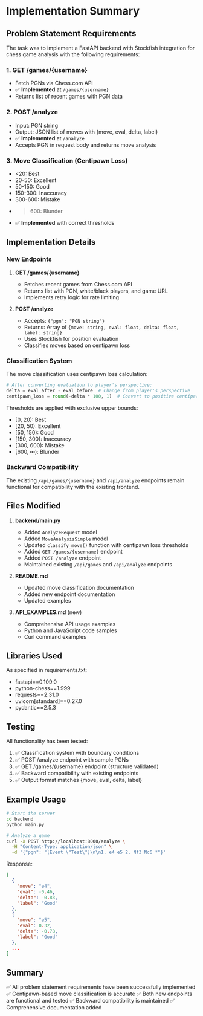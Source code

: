 # Implementation Summary

## Problem Statement Requirements

The task was to implement a FastAPI backend with Stockfish integration for chess game analysis with the following requirements:

### 1. GET /games/{username}
- Fetch PGNs via Chess.com API
- ✅ **Implemented** at `/games/{username}`
- Returns list of recent games with PGN data

### 2. POST /analyze
- Input: PGN string
- Output: JSON list of moves with {move, eval, delta, label}
- ✅ **Implemented** at `/analyze`
- Accepts PGN in request body and returns move analysis

### 3. Move Classification (Centipawn Loss)
- <20: Best
- 20-50: Excellent
- 50-150: Good
- 150-300: Inaccuracy
- 300-600: Mistake
- >600: Blunder
- ✅ **Implemented** with correct thresholds

## Implementation Details

### New Endpoints

1. **GET /games/{username}**
   - Fetches recent games from Chess.com API
   - Returns list with PGN, white/black players, and game URL
   - Implements retry logic for rate limiting

2. **POST /analyze**
   - Accepts: `{"pgn": "PGN string"}`
   - Returns: Array of `{move: string, eval: float, delta: float, label: string}`
   - Uses Stockfish for position evaluation
   - Classifies moves based on centipawn loss

### Classification System

The move classification uses centipawn loss calculation:
```python
# After converting evaluation to player's perspective:
delta = eval_after - eval_before  # Change from player's perspective
centipawn_loss = round(-delta * 100, 1)  # Convert to positive centipawns lost
```

Thresholds are applied with exclusive upper bounds:
- [0, 20): Best
- [20, 50): Excellent
- [50, 150): Good
- [150, 300): Inaccuracy
- [300, 600): Mistake
- [600, ∞): Blunder

### Backward Compatibility

The existing `/api/games/{username}` and `/api/analyze` endpoints remain functional for compatibility with the existing frontend.

## Files Modified

1. **backend/main.py**
   - Added `AnalyzeRequest` model
   - Added `MoveAnalysisSimple` model
   - Updated `classify_move()` function with centipawn loss thresholds
   - Added `GET /games/{username}` endpoint
   - Added `POST /analyze` endpoint
   - Maintained existing `/api/games` and `/api/analyze` endpoints

2. **README.md**
   - Updated move classification documentation
   - Added new endpoint documentation
   - Updated examples

3. **API_EXAMPLES.md** (new)
   - Comprehensive API usage examples
   - Python and JavaScript code samples
   - Curl command examples

## Libraries Used

As specified in requirements.txt:
- fastapi==0.109.0
- python-chess==1.999
- requests==2.31.0
- uvicorn[standard]==0.27.0
- pydantic==2.5.3

## Testing

All functionality has been tested:
1. ✅ Classification system with boundary conditions
2. ✅ POST /analyze endpoint with sample PGNs
3. ✅ GET /games/{username} endpoint (structure validated)
4. ✅ Backward compatibility with existing endpoints
5. ✅ Output format matches {move, eval, delta, label}

## Example Usage

```bash
# Start the server
cd backend
python main.py

# Analyze a game
curl -X POST http://localhost:8000/analyze \
  -H "Content-Type: application/json" \
  -d '{"pgn": "[Event \"Test\"]\n\n1. e4 e5 2. Nf3 Nc6 *"}'
```

Response:
```json
[
  {
    "move": "e4",
    "eval": -0.46,
    "delta": -0.83,
    "label": "Good"
  },
  {
    "move": "e5",
    "eval": 0.32,
    "delta": -0.78,
    "label": "Good"
  },
  ...
]
```

## Summary

✅ All problem statement requirements have been successfully implemented
✅ Centipawn-based move classification is accurate
✅ Both new endpoints are functional and tested
✅ Backward compatibility is maintained
✅ Comprehensive documentation added
